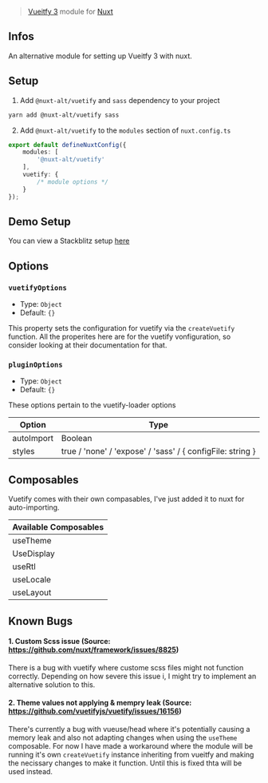 > [Vueitfy 3](https://next.vuetifyjs.com) module for [Nuxt](https://nuxt.com)

## Infos
An alternative module for setting up Vueitfy 3 with nuxt.

## Setup

1. Add `@nuxt-alt/vuetify` and `sass` dependency to your project

```bash
yarn add @nuxt-alt/vuetify sass
```

2. Add `@nuxt-alt/vuetify` to the `modules` section of `nuxt.config.ts`

```ts
export default defineNuxtConfig({
    modules: [
        '@nuxt-alt/vuetify'
    ],
    vuetify: {
        /* module options */
    }
});

```

## Demo Setup

You can view a Stackblitz setup [here](https://stackblitz.com/edit/nuxt-starter-dopi16)

## Options

### `vuetifyOptions`

- Type: `Object`
- Default: `{}`

This property sets the configuration for vuetify via the `createVuetify` function. All the properites here are for the vuetify vonfiguration, so consider looking at their documentation for that.

### `pluginOptions`

- Type: `Object`
- Default: `{}`

These options pertain to the vuetify-loader options

| Option | Type | 
| --- | --- |
| autoImport | Boolean
| styles | true / 'none' / 'expose' / 'sass' / { configFile: string } |

## Composables

Vuetify comes with their own compasables, I've just added it to nuxt for auto-importing.

| Available Composables |
| --- |
| useTheme |
| UseDisplay |
| useRtl |
| useLocale |
| useLayout |

## Known Bugs

#### 1. Custom Scss issue (Source: https://github.com/nuxt/framework/issues/8825)

There is a bug with vuetify where custome scss files might not function correctly. Depending on how severe this issue i, I might try to implement an alternative solution to this.

#### 2. Theme values not applying & mempry leak (Source: https://github.com/vuetifyjs/vuetify/issues/16156)

There's currently a bug with vueuse/head where it's potentially causing a memory leak and also not adapting changes when using the `useTheme` composable. For now I have made a workaround where the module will be running it's own `createVuetify` instance inheriting from vueitfy and making the necissary changes to make it function. Until this is fixed thta will be used instead.